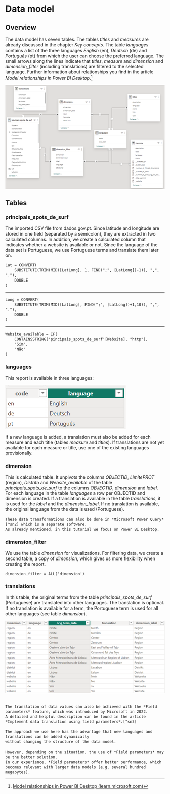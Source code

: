 # Data model


## Overview

The data model has seven tables. The tables *titles* and *measures* are already discussed in the chapter *Key concepts*. 
The table *languages* contains a list of the three languages *English* (en), *Deutsch* (de) and *Português* (pt) from which the user
can choose the preferred language. The small arrows along the lines indicate that *titles*, *measure* and *dimension* and *dimension_filter* (including translations)
are filtered to the selected language. 
Further information about relationships you find in the article *Model relationships in Power BI Desktop*.[^sn1]


[^sn1]: [Model relationships in Power BI Desktop (learn.microsoft.com)](https://learn.microsoft.com/en-us/power-bi/transform-model/desktop-relationships-understand)




![Data model](figures/data-model.png)




## Tables

### principais_spots_de_surf

The imported CSV file from dados.gov.pt. 
Since latitude and longitude are stored in one field (separated by a semicolon), they are extracted in two calculated columns.
In addition, we create a calculated column that indicates whether a website is available or not. 
Since the language of the data set is Portuguese, we use Portuguese terms and translate them later on.



    Lat = CONVERT(
        SUBSTITUTE(TRIM(MID([LatLong], 1, FIND(";", [LatLong])-1)), ",", "."), 
        DOUBLE
    )
---
    Long = CONVERT(
        SUBSTITUTE(TRIM(MID([LatLong], FIND(";", [LatLong])+1,10)), ",", "."), 
        DOUBLE
	)
---
    Website_available = IF(
        CONTAINSSTRING('pincipais_spots_de_surf'[Website], "http"), 
        "Sim", 
        "Não"
    )


### languages

This report is available in three languages:


![Table languages](figures/table-languages.png)

If a new language is added, a translation must also be added for each measure and each title (tables *measure* and *titles*).
If translations are not yet available for each measure or title, use one of the existing languages provisionally.



### dimension

This is calculated table. It unpivots the columns *OBJECTID*, *LimitePROT* (region), *Distrito* and *Website_available* of
the table *principais_spots_de_surf* to the columns *OBJECTID*, *dimension* and *label*. 
For each language in the table *languages* a row per OBJECTID and dimension is created. 
If a translation is available in the table *translations*, it is used for the *label* and the *dimension_label*. 
If no translation is available, the original language from the data is used (Portuguese).



```{note}
These data transformations can also be done in *Microsoft Power Query*[^sn2] which is a separate software. 
As already mentioned, in this tutorial we focus on Power BI Desktop.
```

[^sn2]: [Unpivot columns (Power Query)](https://support.microsoft.com/en-au/office/unpivot-columns-power-query-0f7bad4b-9ea1-49c1-9d95-f588221c7098)



### dimension_filter

We use the table *dimension* for visualizations.
For filtering data, we create a second table, a copy of *dimension*, which gives us more flexibility when creating the report.


    dimension_filter = ALL('dimension')


### translations

In this table, the original terms from the table *principais_spots_de_surf* (Portuguese) are translated into other languages. 
The translation is optional. If no translation is available for a term, the Portuguese term is used for all other languages (see table *dimension*).


![Table translations](figures/table-translations.png)


```{note}

The translation of data values can also be achieved with the *Field parameters* feature, which was introduced by Microsoft in 2022. 
A detailed and helpful description can be found in the article *Implement data translation using field parameters*.[^sn3]
 
The approach we use here has the advantage that new languages and translations can be added dynamically 
without changing the structure of the data model.

However, depending on the situation, the use of *Field parameters* may be the better solution. 
In our experience, *Field parameters* offer better performance, which becomes relevant with larger data models (e.g. several hundred megabytes).

```

[^sn3]: [Implement data translation using field parameters](https://learn.microsoft.com/en-us/power-bi/guidance/data-translation-implement-field)






